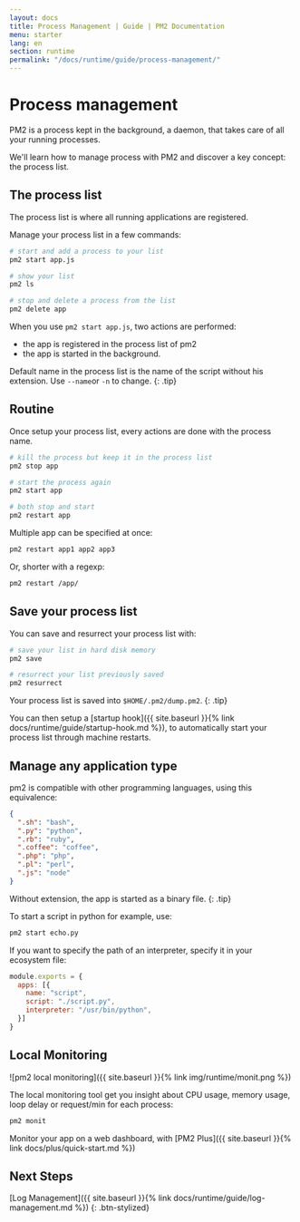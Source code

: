 ```yaml
---
layout: docs
title: Process Management | Guide | PM2 Documentation
menu: starter
lang: en
section: runtime
permalink: "/docs/runtime/guide/process-management/"
---
```


# Process management

PM2 is a process kept in the background, a daemon, that takes care of all your running processes.

We'll learn how to manage process with PM2 and discover a key concept: the process list.

## The process list

The process list is where all running applications are registered.

Manage your process list in a few commands:

```bash
# start and add a process to your list
pm2 start app.js

# show your list
pm2 ls

# stop and delete a process from the list
pm2 delete app
```

When you use `pm2 start app.js`, two actions are performed:
- the app is registered in the process list of pm2
- the app is started in the background.

 Default name in the process list is the name of the script without his extension. Use `--name`or `-n` to change.
{: .tip}

## Routine

Once setup your process list, every actions are done with the process name.

```bash
# kill the process but keep it in the process list
pm2 stop app

# start the process again
pm2 start app

# both stop and start
pm2 restart app
```

Multiple app can be specified at once:
```bash
pm2 restart app1 app2 app3
```

Or, shorter with a regexp:
```bash
pm2 restart /app/
```

## Save your process list

You can save and resurrect your process list with:

```bash
# save your list in hard disk memory
pm2 save

# resurrect your list previously saved
pm2 resurrect
```

 Your process list is saved into `$HOME/.pm2/dump.pm2`.
{: .tip}

You can then setup a [startup hook]({{ site.baseurl }}{% link docs/runtime/guide/startup-hook.md %}), to automatically start your process list through machine restarts.

## Manage any application type

pm2 is compatible with other programming languages, using this equivalence:

```json
{
  ".sh": "bash",
  ".py": "python",
  ".rb": "ruby",
  ".coffee": "coffee",
  ".php": "php",
  ".pl": "perl",
  ".js": "node"
}
```

 Without extension, the app is started as a binary file.
{: .tip}

To start a script in python for example, use:

```bash
pm2 start echo.py
```

If you want to specify the path of an interpreter, specify it in your ecosystem file:

```javascript
module.exports = {
  apps: [{
    name: "script",
    script: "./script.py",
    interpreter: "/usr/bin/python",
  }]
}
```

## Local Monitoring

![pm2 local monitoring]({{ site.baseurl }}{% link img/runtime/monit.png %})

The local monitoring tool get you insight about CPU usage, memory usage, loop delay or request/min for each process:

```bash
pm2 monit
```

Monitor your app on a web dashboard, with [PM2 Plus]({{ site.baseurl }}{% link docs/plus/quick-start.md %})

## Next Steps

[Log Management]({{ site.baseurl }}{% link docs/runtime/guide/log-management.md %})
{: .btn-stylized}
